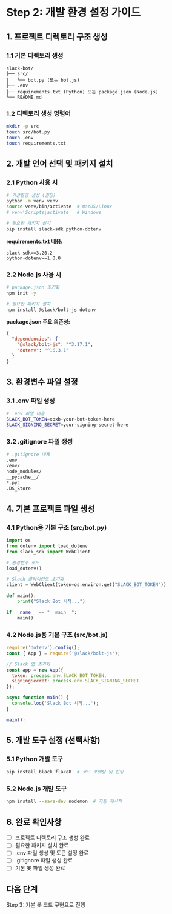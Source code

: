 # Step 2: 개발 환경 설정 가이드

## 1. 프로젝트 디렉토리 구조 생성

### 1.1 기본 디렉토리 생성
```
slack-bot/
├── src/
│   └── bot.py (또는 bot.js)
├── .env
├── requirements.txt (Python) 또는 package.json (Node.js)
└── README.md
```

### 1.2 디렉토리 생성 명령어
```bash
mkdir -p src
touch src/bot.py
touch .env
touch requirements.txt
```

## 2. 개발 언어 선택 및 패키지 설치

### 2.1 Python 사용 시
```bash
# 가상환경 생성 (권장)
python -m venv venv
source venv/bin/activate  # macOS/Linux
# venv\Scripts\activate   # Windows

# 필요한 패키지 설치
pip install slack-sdk python-dotenv
```

**requirements.txt 내용:**
```
slack-sdk==3.26.2
python-dotenv==1.0.0
```

### 2.2 Node.js 사용 시
```bash
# package.json 초기화
npm init -y

# 필요한 패키지 설치
npm install @slack/bolt-js dotenv
```

**package.json 주요 의존성:**
```json
{
  "dependencies": {
    "@slack/bolt-js": "^3.17.1",
    "dotenv": "^16.3.1"
  }
}
```

## 3. 환경변수 파일 설정

### 3.1 .env 파일 생성
```bash
# .env 파일 내용
SLACK_BOT_TOKEN=xoxb-your-bot-token-here
SLACK_SIGNING_SECRET=your-signing-secret-here
```

### 3.2 .gitignore 파일 생성
```bash
# .gitignore 내용
.env
venv/
node_modules/
__pycache__/
*.pyc
.DS_Store
```

## 4. 기본 프로젝트 파일 생성

### 4.1 Python용 기본 구조 (src/bot.py)
```python
import os
from dotenv import load_dotenv
from slack_sdk import WebClient

# 환경변수 로드
load_dotenv()

# Slack 클라이언트 초기화
client = WebClient(token=os.environ.get("SLACK_BOT_TOKEN"))

def main():
    print("Slack Bot 시작...")

if __name__ == "__main__":
    main()
```

### 4.2 Node.js용 기본 구조 (src/bot.js)
```javascript
require('dotenv').config();
const { App } = require('@slack/bolt-js');

// Slack 앱 초기화
const app = new App({
  token: process.env.SLACK_BOT_TOKEN,
  signingSecret: process.env.SLACK_SIGNING_SECRET
});

async function main() {
  console.log('Slack Bot 시작...');
}

main();
```

## 5. 개발 도구 설정 (선택사항)

### 5.1 Python 개발 도구
```bash
pip install black flake8  # 코드 포맷팅 및 린팅
```

### 5.2 Node.js 개발 도구
```bash
npm install --save-dev nodemon  # 자동 재시작
```

## 6. 완료 확인사항
- [ ] 프로젝트 디렉토리 구조 생성 완료
- [ ] 필요한 패키지 설치 완료
- [ ] .env 파일 생성 및 토큰 설정 완료
- [ ] .gitignore 파일 생성 완료
- [ ] 기본 봇 파일 생성 완료

## 다음 단계
Step 3: 기본 봇 코드 구현으로 진행